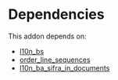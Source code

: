 # Dependencies

This addon depends on:

- [l10n_bs](https://github.com/bringout/odoo-bringout-l10n_bs/tree/b3bdc8ef4f94fafa63d5c3ad653bfec0ef16cef4)
- [order_line_sequences](https://github.com/bringout/cybrosys/tree/8152a7bf840b20a803f39973b8eb6b49b1c05260/odoo-bringout-cybrosys-order_line_sequences)
- [l10n_ba_sifra_in_documents](https://github.com/bringout/odoo-bringout-l10n_ba_sifra_in_documents/tree/3e27c860272144f5621f900e1673699260833a17)
